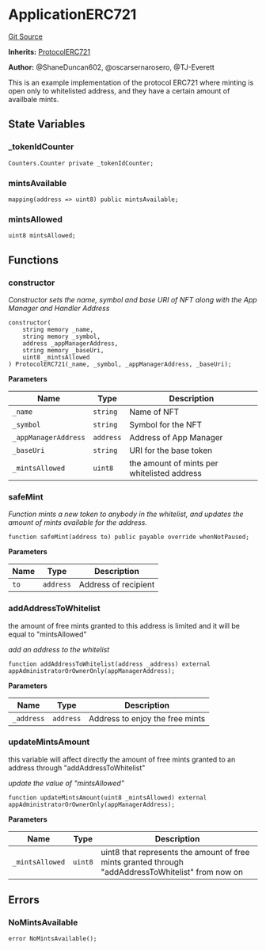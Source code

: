 # ApplicationERC721
[Git Source](https://github.com/thrackle-io/rules-protocol/blob/108c58e2bb8e5c2e5062cebb48a41dcaadcbfcd8/src/example/ERC721/not-upgradeable/ApplicationERC721WhitelistMint.sol)

**Inherits:**
[ProtocolERC721](/src/token/ProtocolERC721.sol/contract.ProtocolERC721.md)

**Author:**
@ShaneDuncan602, @oscarsernarosero, @TJ-Everett

This is an example implementation of the protocol ERC721 where minting is open only to whitelisted address,
and they have a certain amount of availbale mints.


## State Variables
### _tokenIdCounter

```solidity
Counters.Counter private _tokenIdCounter;
```


### mintsAvailable

```solidity
mapping(address => uint8) public mintsAvailable;
```


### mintsAllowed

```solidity
uint8 mintsAllowed;
```


## Functions
### constructor

*Constructor sets the name, symbol and base URI of NFT along with the App Manager and Handler Address*


```solidity
constructor(
    string memory _name,
    string memory _symbol,
    address _appManagerAddress,
    string memory _baseUri,
    uint8 _mintsAllowed
) ProtocolERC721(_name, _symbol, _appManagerAddress, _baseUri);
```
**Parameters**

|Name|Type|Description|
|----|----|-----------|
|`_name`|`string`|Name of NFT|
|`_symbol`|`string`|Symbol for the NFT|
|`_appManagerAddress`|`address`|Address of App Manager|
|`_baseUri`|`string`|URI for the base token|
|`_mintsAllowed`|`uint8`|the amount of mints per whitelisted address|


### safeMint

*Function mints a new token to anybody in the whitelist, and updates the amount of mints available for the address.*


```solidity
function safeMint(address to) public payable override whenNotPaused;
```
**Parameters**

|Name|Type|Description|
|----|----|-----------|
|`to`|`address`|Address of recipient|


### addAddressToWhitelist

the amount of free mints granted to this address is limited and it will be equal to "mintsAllowed"

*add an address to the whitelist*


```solidity
function addAddressToWhitelist(address _address) external appAdministratorOrOwnerOnly(appManagerAddress);
```
**Parameters**

|Name|Type|Description|
|----|----|-----------|
|`_address`|`address`|Address to enjoy the free mints|


### updateMintsAmount

this variable will affect directly the amount of free mints granted to an address through "addAddressToWhitelist"

*update the value of "mintsAllowed"*


```solidity
function updateMintsAmount(uint8 _mintsAllowed) external appAdministratorOrOwnerOnly(appManagerAddress);
```
**Parameters**

|Name|Type|Description|
|----|----|-----------|
|`_mintsAllowed`|`uint8`|uint8 that represents the amount of free mints granted through "addAddressToWhitelist" from now on|


## Errors
### NoMintsAvailable

```solidity
error NoMintsAvailable();
```

